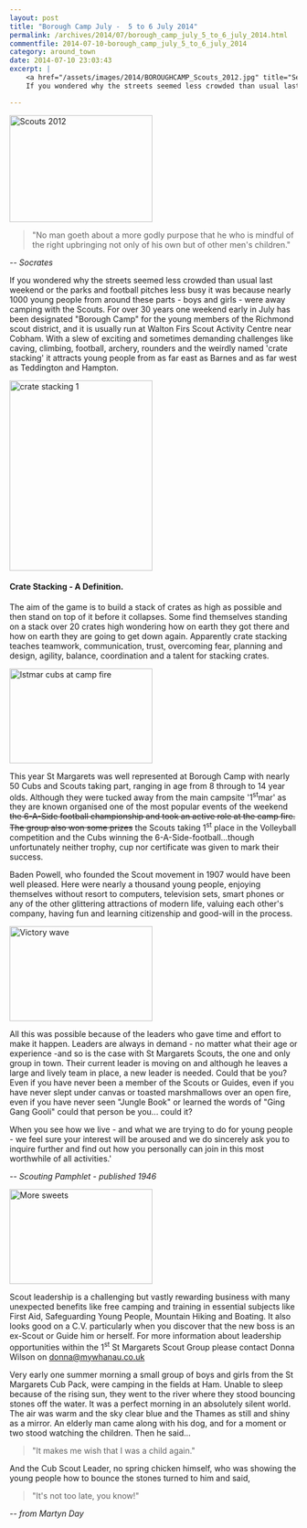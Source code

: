 ```yaml
---
layout: post
title: "Borough Camp July -  5 to 6 July 2014"
permalink: /archives/2014/07/borough_camp_july_5_to_6_july_2014.html
commentfile: 2014-07-10-borough_camp_july_5_to_6_july_2014
category: around_town
date: 2014-07-10 23:03:43
excerpt: |
    <a href="/assets/images/2014/BOROUGHCAMP_Scouts_2012.jpg" title="See larger version of - Scouts 2012"><img src="/assets/images/2014/BOROUGHCAMP_Scouts_2012_thumb.jpg" width="150" height="112" alt="Scouts 2012" class="photo right" /></a>
    If you wondered why the streets seemed less crowded than usual last weekend or the parks and football pitches less busy it was because nearly 1000 young people from around these parts - boys and girls - were away camping with the Scouts. For over 30 years one weekend early in July has been designated "Borough Camp" for the young members of the Richmond scout district, and it is usually run at Walton Firs Scout Activity Centre near Cobham. With a slew of exciting and sometimes demanding challenges like caving, climbing, football, archery, rounders and the weirdly named 'crate stacking' it attracts young people from as far east as Barnes and as far west as Teddington and Hampton.

---
```


<a href="/assets/images/2014/BOROUGHCAMP_Scouts_2012.jpg" title="See larger version of - Scouts 2012"><img src="/assets/images/2014/BOROUGHCAMP_Scouts_2012_thumb.jpg" width="250" height="187" alt="Scouts 2012" class="photo right" /></a>

> "No man goeth about a more godly purpose that he who is mindful of the right upbringing not only of his own but of other men's children."

<cite>-- Socrates</cite>

If you wondered why the streets seemed less crowded than usual last weekend or the parks and football pitches less busy it was because nearly 1000 young people from around these parts - boys and girls - were away camping with the Scouts. For over 30 years one weekend early in July has been designated "Borough Camp" for the young members of the Richmond scout district, and it is usually run at Walton Firs Scout Activity Centre near Cobham. With a slew of exciting and sometimes demanding challenges like caving, climbing, football, archery, rounders and the weirdly named 'crate stacking' it attracts young people from as far east as Barnes and as far west as Teddington and Hampton.

<div markdown="1" class="box">
<a href="/assets/images/2014/BOROUGHCAMP_crate_stacking_1.jpg" title="See larger version of - crate stacking 1"><img src="/assets/images/2014/BOROUGHCAMP_crate_stacking_1_thumb.jpg" width="250" height="333" alt="crate stacking 1" class="photo left" /></a>

#### Crate Stacking - A Definition.

The aim of the game is to build a stack of crates as high as possible and then stand on top of it before it collapses. Some find themselves standing on a stack over 20 crates high wondering how on earth they got there and how on earth they are going to get down again. Apparently crate stacking teaches teamwork, communication, trust, overcoming fear, planning and design, agility, balance, coordination and a talent for stacking crates.

</div>
<a href="/assets/images/2014/BOROUGHCAMP_Istmar_cubs_at_camp_fire.jpg" title="See larger version of - Istmar cubs at camp fire"><img src="/assets/images/2014/BOROUGHCAMP_Istmar_cubs_at_camp_fire_thumb.jpg" width="250" height="166" alt="Istmar cubs at camp fire" class="photo right" /></a>

This year St Margarets was well represented at Borough Camp with nearly 50 Cubs and Scouts taking part, ranging in age from 8 through to 14 year olds. Although they were tucked away from the main campsite '1<sup>st</sup>mar' as they are known organised one of the most popular events of the weekend ~~the 6-A-Side football championship and took an active role at the camp fire. The group also won some prizes~~ the Scouts taking 1<sup>st</sup> place in the Volleyball competition and the Cubs winning the 6-A-Side-football...though unfortunately neither trophy, cup nor certificate was given to mark their success.

Baden Powell, who founded the Scout movement in 1907 would have been well pleased. Here were nearly a thousand young people, enjoying themselves without resort to computers, television sets, smart phones or any of the other glittering attractions of modern life, valuing each other's company, having fun and learning citizenship and good-will in the process.

<a href="/assets/images/2014/BOROUGHCAMP_Victory_wave.jpg" title="See larger version of - Victory wave"><img src="/assets/images/2014/BOROUGHCAMP_Victory_wave_thumb.jpg" width="250" height="166" alt="Victory wave" class="photo right" /></a>

All this was possible because of the leaders who gave time and effort to make it happen. Leaders are always in demand - no matter what their age or experience -and so is the case with St Margarets Scouts, the one and only group in town. Their current leader is moving on and although he leaves a large and lively team in place, a new leader is needed. Could that be you? Even if you have never been a member of the Scouts or Guides, even if you have never slept under canvas or toasted marshmallows over an open fire, even if you have never seen "Jungle Book" or learned the words of "Ging Gang Gooli" could that person be you... could it?

<div markdown="1" class="box">
When you see how we live - and what we are trying to do for young people - we feel sure your interest will be aroused and we do sincerely ask you to inquire further and find out how you personally can join in this most worthwhile of all activities.'

<cite>-- Scouting Pamphlet - published 1946</cite>

</div>
<a href="/assets/images/2014/BOROUGHCAMP_More_sweets.jpg" title="See larger version of - More sweets"><img src="/assets/images/2014/BOROUGHCAMP_More_sweets_thumb.jpg" width="250" height="166" alt="More sweets" class="photo right" /></a>

Scout leadership is a challenging but vastly rewarding business with many unexpected benefits like free camping and training in essential subjects like First Aid, Safeguarding Young People, Mountain Hiking and Boating. It also looks good on a C.V. particularly when you discover that the new boss is an ex-Scout or Guide him or herself. For more information about leadership opportunities within the 1<sup>st</sup> St Margarets Scout Group please contact Donna Wilson on <donna@mywhanau.co.uk>

<div markdown="1" class="box">
Very early one summer morning a small group of boys and girls from the St Margarets Cub Pack, were camping in the fields at Ham. Unable to sleep because of the rising sun, they went to the river where they stood bouncing stones off the water. It was a perfect morning in an absolutely silent world. The air was warm and the sky clear blue and the Thames as still and shiny as a mirror. An elderly man came along with his dog, and for a moment or two stood watching the children. Then he said...

> "It makes me wish that I was a child again."

And the Cub Scout Leader, no spring chicken himself, who was showing the young people how to bounce the stones turned to him and said,

> "It's not too late, you know!"

</div>
<cite>-- from Martyn Day</cite>
